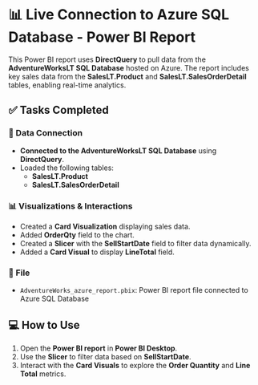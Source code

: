 # 📊 Live Connection to Azure SQL Database - Power BI Report

This Power BI report uses **DirectQuery** to pull data from the **AdventureWorksLT SQL Database** hosted on Azure. The report includes key sales data from the **SalesLT.Product** and **SalesLT.SalesOrderDetail** tables, enabling real-time analytics.

## ✅ Tasks Completed

### 📡 Data Connection
- **Connected to the AdventureWorksLT SQL Database** using **DirectQuery**.
- Loaded the following tables:
  - **SalesLT.Product**
  - **SalesLT.SalesOrderDetail**

### 📊 Visualizations & Interactions
- Created a **Card Visualization** displaying sales data.
- Added **OrderQty** field to the chart.
- Created a **Slicer** with the **SellStartDate** field to filter data dynamically.
- Added a **Card Visual** to display **LineTotal** field.

### 📁 File
- `AdventureWorks_azure_report.pbix`: Power BI report file connected to Azure SQL Database

## 💻 How to Use
1. Open the **Power BI report** in **Power BI Desktop**.
2. Use the **Slicer** to filter data based on **SellStartDate**.
3. Interact with the **Card Visuals** to explore the **Order Quantity** and **Line Total** metrics.
